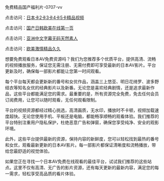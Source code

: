 
免费精品国产福利片-0707-vv


点击访问：<a href="https://gsd-agv.pages.dev/">日本卡2卡3卡4卡5卡精品视频</a>

点击访问：<a href="https://bsdf-5f5.pages.dev/">国产日韩欧美在线第一页</a>

点击访问：<a href="https://gfd-5xg.pages.dev/">亚洲中文字幕无码天然素人</a>

点击访问：<a href="https://fdhf-454.pages.dev/">欧美激情精品久久</a>

想要免费观看日本AV免费资源吗？我们为您推荐多个优质平台，提供高清、流畅的视频播放服务，保证您无需注册、无需付费即可享受最新的日本AV影片。平台更新及时，确保每一部影片都能让您第一时间观看。

每个平台每天都会更新新的番号和女优作品，涵盖三上悠亚、明日花绮罗、波多野结衣等知名女优的经典影片以及新番。无论您是喜欢经典剧情，还是追求最新作品，这些平台都能满足您的需求。最重要的是，所有资源完全免费，免去任何会员订阅费用，让您可以随时观看，无任何观看限制。

平台的视频资源都经过精心挑选，高清画质，无水印，播放时不卡顿，视频加载速度超快。无论您使用手机、平板还是电脑，都能畅享顺畅的观看体验。我们推荐的平台特别注重用户隐私保护，杜绝恶意广告和弹窗，确保您享受纯净、安全的观影环境。

此外，这些平台提供最新的资源，保持内容的新鲜度，您可以轻松找到最热的番号和女优，观看最新更新的日本AV影片。每一部影片都保证清晰度和流畅播放，带给您最舒适的视觉体验。

如果您正在寻找一个日本AV免费在线观看的最佳平台，试试我们推荐的这些站点。这里不仅有高清、无广告的影片资源，还有每天更新的最新内容，满足您的每一需求，轻松享受高品质的看片体验。




<span style="display:none;">[Canonical link](https://github.com/vv20250707/vv11 ）</span>
